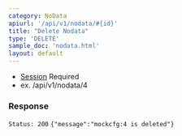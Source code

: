 ```yaml
---
category: NoData
apiurl: '/api/v1/nodata/#{id}'
title: "Delete Nodata"
type: 'DELETE'
sample_doc: 'nodata.html'
layout: default
---
```


* [Session](#/authentication) Required
* ex. /api/v1/nodata/4

### Response

```Status: 200```
```{"message":"mockcfg:4 is deleted"}```
